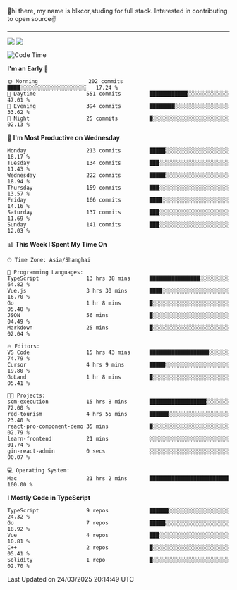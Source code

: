 👋hi there, my name is blkcor,studing for full stack.
Interested in contributing to open source✌️

<hr/>

![](https://github-readme-stats.vercel.app/api?username=blkcor)
<a href="https://github.com/blkcor/github-readme-stats">
    <img align="left" src="https://github-readme-stats.vercel.app/api/top-langs/?username=blkcor&hide=jupyter%20notebook,shaderlab,tex,c%23&langs_count=9" />
</a>


<!--START_SECTION:waka-->
![Code Time](http://img.shields.io/badge/Code%20Time-1%2C892%20hrs%2053%20mins-blue)

**I'm an Early 🐤** 

```text
🌞 Morning                202 commits         ████░░░░░░░░░░░░░░░░░░░░░   17.24 % 
🌆 Daytime                551 commits         ████████████░░░░░░░░░░░░░   47.01 % 
🌃 Evening                394 commits         ████████░░░░░░░░░░░░░░░░░   33.62 % 
🌙 Night                  25 commits          █░░░░░░░░░░░░░░░░░░░░░░░░   02.13 % 
```
📅 **I'm Most Productive on Wednesday** 

```text
Monday                   213 commits         █████░░░░░░░░░░░░░░░░░░░░   18.17 % 
Tuesday                  134 commits         ███░░░░░░░░░░░░░░░░░░░░░░   11.43 % 
Wednesday                222 commits         █████░░░░░░░░░░░░░░░░░░░░   18.94 % 
Thursday                 159 commits         ███░░░░░░░░░░░░░░░░░░░░░░   13.57 % 
Friday                   166 commits         ████░░░░░░░░░░░░░░░░░░░░░   14.16 % 
Saturday                 137 commits         ███░░░░░░░░░░░░░░░░░░░░░░   11.69 % 
Sunday                   141 commits         ███░░░░░░░░░░░░░░░░░░░░░░   12.03 % 
```


📊 **This Week I Spent My Time On** 

```text
🕑︎ Time Zone: Asia/Shanghai

💬 Programming Languages: 
TypeScript               13 hrs 38 mins      ████████████████░░░░░░░░░   64.82 % 
Vue.js                   3 hrs 30 mins       ████░░░░░░░░░░░░░░░░░░░░░   16.70 % 
Go                       1 hr 8 mins         █░░░░░░░░░░░░░░░░░░░░░░░░   05.40 % 
JSON                     56 mins             █░░░░░░░░░░░░░░░░░░░░░░░░   04.49 % 
Markdown                 25 mins             █░░░░░░░░░░░░░░░░░░░░░░░░   02.04 % 

🔥 Editors: 
VS Code                  15 hrs 43 mins      ███████████████████░░░░░░   74.79 % 
Cursor                   4 hrs 9 mins        █████░░░░░░░░░░░░░░░░░░░░   19.80 % 
GoLand                   1 hr 8 mins         █░░░░░░░░░░░░░░░░░░░░░░░░   05.41 % 

🐱‍💻 Projects: 
scm-execution            15 hrs 8 mins       ██████████████████░░░░░░░   72.00 % 
red-tourism              4 hrs 55 mins       ██████░░░░░░░░░░░░░░░░░░░   23.40 % 
react-pro-component-demo 35 mins             █░░░░░░░░░░░░░░░░░░░░░░░░   02.79 % 
learn-frontend           21 mins             ░░░░░░░░░░░░░░░░░░░░░░░░░   01.74 % 
gin-react-admin          0 secs              ░░░░░░░░░░░░░░░░░░░░░░░░░   00.07 % 

💻 Operating System: 
Mac                      21 hrs 2 mins       █████████████████████████   100.00 % 
```

**I Mostly Code in TypeScript** 

```text
TypeScript               9 repos             ██████░░░░░░░░░░░░░░░░░░░   24.32 % 
Go                       7 repos             █████░░░░░░░░░░░░░░░░░░░░   18.92 % 
Vue                      4 repos             ███░░░░░░░░░░░░░░░░░░░░░░   10.81 % 
C++                      2 repos             █░░░░░░░░░░░░░░░░░░░░░░░░   05.41 % 
Solidity                 1 repo              █░░░░░░░░░░░░░░░░░░░░░░░░   02.70 % 
```




 Last Updated on 24/03/2025 20:14:49 UTC
<!--END_SECTION:waka-->



